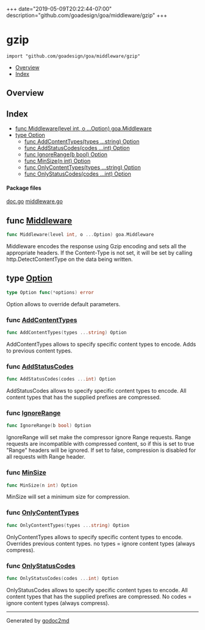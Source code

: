 +++
date="2019-05-09T20:22:44-07:00"
description="github.com/goadesign/goa/middleware/gzip"
+++


# gzip
`import "github.com/goadesign/goa/middleware/gzip"`

* [Overview](#pkg-overview)
* [Index](#pkg-index)

## <a name="pkg-overview">Overview</a>



## <a name="pkg-index">Index</a>
* [func Middleware(level int, o ...Option) goa.Middleware](#Middleware)
* [type Option](#Option)
  * [func AddContentTypes(types ...string) Option](#AddContentTypes)
  * [func AddStatusCodes(codes ...int) Option](#AddStatusCodes)
  * [func IgnoreRange(b bool) Option](#IgnoreRange)
  * [func MinSize(n int) Option](#MinSize)
  * [func OnlyContentTypes(types ...string) Option](#OnlyContentTypes)
  * [func OnlyStatusCodes(codes ...int) Option](#OnlyStatusCodes)


#### <a name="pkg-files">Package files</a>
[doc.go](/src/github.com/goadesign/goa/middleware/gzip/doc.go) [middleware.go](/src/github.com/goadesign/goa/middleware/gzip/middleware.go) 





## <a name="Middleware">func</a> [Middleware](/src/target/middleware.go?s=6562:6616#L250)
``` go
func Middleware(level int, o ...Option) goa.Middleware
```
Middleware encodes the response using Gzip encoding and sets all the
appropriate headers. If the Content-Type is not set, it will be set by
calling http.DetectContentType on the data being written.




## <a name="Option">type</a> [Option](/src/target/middleware.go?s=2804:2831#L109)
``` go
type Option func(*options) error
```
Option allows to override default parameters.







### <a name="AddContentTypes">func</a> [AddContentTypes](/src/target/middleware.go?s=4272:4316#L168)
``` go
func AddContentTypes(types ...string) Option
```
AddContentTypes allows to specify specific content types to encode.
Adds to previous content types.


### <a name="AddStatusCodes">func</a> [AddStatusCodes](/src/target/middleware.go?s=5010:5050#L194)
``` go
func AddStatusCodes(codes ...int) Option
```
AddStatusCodes allows to specify specific content types to encode.
All content types that has the supplied prefixes are compressed.


### <a name="IgnoreRange">func</a> [IgnoreRange](/src/target/middleware.go?s=6249:6280#L240)
``` go
func IgnoreRange(b bool) Option
```
IgnoreRange will set make the compressor ignore Range requests.
Range requests are incompatible with compressed content,
so if this is set to true "Range" headers will be ignored.
If set to false, compression is disabled for all requests with Range header.


### <a name="MinSize">func</a> [MinSize](/src/target/middleware.go?s=5834:5860#L225)
``` go
func MinSize(n int) Option
```
MinSize will set a minimum size for compression.


### <a name="OnlyContentTypes">func</a> [OnlyContentTypes](/src/target/middleware.go?s=4682:4727#L181)
``` go
func OnlyContentTypes(types ...string) Option
```
OnlyContentTypes allows to specify specific content types to encode.
Overrides previous content types.
no types = ignore content types (always compress).


### <a name="OnlyStatusCodes">func</a> [OnlyStatusCodes](/src/target/middleware.go?s=5498:5539#L210)
``` go
func OnlyStatusCodes(codes ...int) Option
```
OnlyStatusCodes allows to specify specific content types to encode.
All content types that has the supplied prefixes are compressed.
No codes = ignore content types (always compress).









- - -
Generated by [godoc2md](http://godoc.org/github.com/davecheney/godoc2md)
